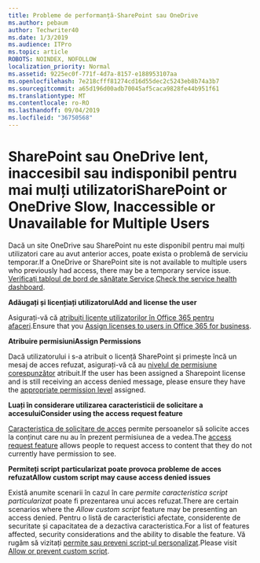 ```yaml
---
title: Probleme de performanță-SharePoint sau OneDrive
ms.author: pebaum
author: Techwriter40
ms.date: 1/3/2019
ms.audience: ITPro
ms.topic: article
ROBOTS: NOINDEX, NOFOLLOW
localization_priority: Normal
ms.assetid: 9225ec0f-771f-4d7a-8157-e188953107aa
ms.openlocfilehash: 7e218cfff81274cd16d55dec2c5243eb8b74a3b7
ms.sourcegitcommit: a65d196d00adb70045af5caca9828fe44b951f61
ms.translationtype: MT
ms.contentlocale: ro-RO
ms.lasthandoff: 09/04/2019
ms.locfileid: "36750568"
---
```

# <a name="sharepoint-or-onedrive-slow-inaccessible-or-unavailable-for-multiple-users"></a><span data-ttu-id="a37d9-102">SharePoint sau OneDrive lent, inaccesibil sau indisponibil pentru mai mulți utilizatori</span><span class="sxs-lookup"><span data-stu-id="a37d9-102">SharePoint or OneDrive Slow, Inaccessible or Unavailable for Multiple Users</span></span>

<span data-ttu-id="a37d9-103">Dacă un site OneDrive sau SharePoint nu este disponibil pentru mai mulți utilizatori care au avut anterior acces, poate exista o problemă de serviciu temporar.</span><span class="sxs-lookup"><span data-stu-id="a37d9-103">If a OneDrive or SharePoint site is not available to multiple users who previously had access, there may be a temporary service issue.</span></span> <span data-ttu-id="a37d9-104">[Verificați tabloul de bord de sănătate Service](https://portal.office.com/adminportal/home#/servicehealth).</span><span class="sxs-lookup"><span data-stu-id="a37d9-104">[Check the service health dashboard](https://portal.office.com/adminportal/home#/servicehealth).</span></span>

<span data-ttu-id="a37d9-105">**Adăugați și licențiați utilizatorul**</span><span class="sxs-lookup"><span data-stu-id="a37d9-105">**Add and license the user**</span></span>

<span data-ttu-id="a37d9-106">Asigurați-vă că [atribuiți licențe utilizatorilor în Office 365 pentru afaceri](https://docs.microsoft.com/office365/admin/subscriptions-and-billing/assign-licenses-to-users?view=o365-worldwide&amp;tabs=One).</span><span class="sxs-lookup"><span data-stu-id="a37d9-106">Ensure that you [Assign licenses to users in Office 365 for business](https://docs.microsoft.com/office365/admin/subscriptions-and-billing/assign-licenses-to-users?view=o365-worldwide&amp;tabs=One).</span></span>


<span data-ttu-id="a37d9-107">**Atribuire permisiuni**</span><span class="sxs-lookup"><span data-stu-id="a37d9-107">**Assign Permissions**</span></span>

<span data-ttu-id="a37d9-108">Dacă utilizatorului i s-a atribuit o licență SharePoint și primește încă un mesaj de acces refuzat, asigurați-vă că au [nivelul de permisiune corespunzător](https://docs.microsoft.com/sharepoint/understanding-permission-levels) atribuit.</span><span class="sxs-lookup"><span data-stu-id="a37d9-108">If the user has been assigned a Sharepoint license and is still receiving an access denied message, please ensure they have the [appropriate permission level](https://docs.microsoft.com/sharepoint/understanding-permission-levels) assigned.</span></span>

<span data-ttu-id="a37d9-109">**Luați în considerare utilizarea caracteristicii de solicitare a accesului**</span><span class="sxs-lookup"><span data-stu-id="a37d9-109">**Consider using the access request feature**</span></span>

<span data-ttu-id="a37d9-110">[Caracteristica de solicitare de acces](https://support.office.com/article/Set-up-and-manage-access-requests-94B26E0B-2822-49D4-929A-8455698654B3) permite persoanelor să solicite acces la conținut care nu au în prezent permisiunea de a vedea.</span><span class="sxs-lookup"><span data-stu-id="a37d9-110">The [access request feature](https://support.office.com/article/Set-up-and-manage-access-requests-94B26E0B-2822-49D4-929A-8455698654B3) allows people to request access to content that they do not currently have permission to see.</span></span>

<span data-ttu-id="a37d9-111">**Permiteți script particularizat poate provoca probleme de acces refuzat**</span><span class="sxs-lookup"><span data-stu-id="a37d9-111">**Allow custom script may cause access denied issues**</span></span>

<span data-ttu-id="a37d9-112">Există anumite scenarii în cazul în care *permite caracteristica script particularizat* poate fi prezentarea unui acces refuzat.</span><span class="sxs-lookup"><span data-stu-id="a37d9-112">There are certain scenarios where the *Allow custom script* feature may be presenting an access denied.</span></span> <span data-ttu-id="a37d9-113">Pentru o listă de caracteristici afectate, considerente de securitate și capacitatea de a dezactiva caracteristica.</span><span class="sxs-lookup"><span data-stu-id="a37d9-113">For a list of features affected, security considerations and the ability to disable the feature.</span></span> <span data-ttu-id="a37d9-114">Vă rugăm să vizitați [permite sau preveni script-ul personalizat](https://docs.microsoft.com/sharepoint/allow-or-prevent-custom-script).</span><span class="sxs-lookup"><span data-stu-id="a37d9-114">Please visit [Allow or prevent custom script](https://docs.microsoft.com/sharepoint/allow-or-prevent-custom-script).</span></span>

